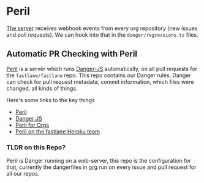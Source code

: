 Peril
=====

[The server](https://github.com/danger/peril) receives webhook events from every org repository (new issues and pull requests). We can hook into that in the `danger/regressions.ts` files.

Automatic PR Checking with Peril
--------------------------------

[Peril](https://github.com/Danger/Peril) is a server which runs [Danger-JS](http://danger.systems/js/) automatically, on all pull requests for the `fastlane/fastlane` repo. This repo contains our Danger rules. Danger can check for pull request metadata, commit information, which files were changed, all kinds of things.

Here's some links to the key things

-   [Peril](https://github.com/danger/peril)
-   [Danger JS](http://danger.systems/js/)
-   [Peril for Orgs](https://github.com/danger/peril/blob/master/docs/setup_for_org.md)
-   [Peril on the fastlane Heroku team](https://dashboard.heroku.com/apps/fastlane-peril)

### TLDR on this Repo?

Peril is Danger running on a web-server, this repo is the configuration for that, currently the dangerfiles in [org](org/)
run on every issue and pull request for all our repos.
